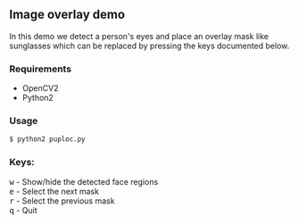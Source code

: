 ## Image overlay demo 

In this demo we detect a person's eyes and place an overlay mask like sunglasses which can be replaced by pressing the keys documented below.

### Requirements
* OpenCV2
* Python2

### Usage
```bash
$ python2 puploc.py
```

### Keys:
<kbd>w</kbd> - Show/hide the detected face regions<br/>
<kbd>e</kbd> - Select the next mask <br/>
<kbd>r</kbd> - Select the previous mask<br/>
<kbd>q</kbd> - Quit
